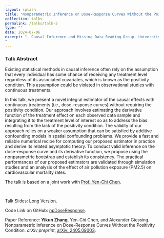 ```yaml
---
layout: splash
title: "Nonparametric Inference on Dose-Response Curves Without the Positivity Condition"
collection: talks
permalink: /talks/talk-5
type: ""
date: 2024-07-06
excerpt: "- Causal Inference and Missing Data Reading Group, University of Washington, Seattle USA (October 2024)
"
---
```


### Talk Abstract

Existing statistical methods in causal inference often rely on the assumption that every individual has some chance of receiving any treatment level regardless of its associated covariates, which is known as the positivity condition. This assumption could be violated in observational studies with continuous treatments. 

In this talk, we present a novel integral estimator of the causal effects with continuous treatments (i.e., dose-response curves) without requiring the positivity condition. Our approach involves estimating the derivative function of the treatment effect on each observed data sample and integrating it to the treatment level of interest so as to address the bias resulting from the lack of the positivity condition. The validity of our approach relies on a weaker assumption that can be satisfied by additive confounding models in spatial confounding problems. We provide a fast and reliable numerical recipe for computing our proposed estimator in practice and derive its related asymptotic theory. To conduct valid inference on the dose-response curve and its derivative function, we propose using the nonparametric bootstrap and establish its consistency. The practical performances of our proposed estimators are validated through simulation studies and an analysis of the effect of air pollution exposure (PM2.5) on cardiovascular mortality rates.

The talk is based on a joint work with  [Prof. Yen-Chi Chen](http://faculty.washington.edu/yenchic/).

<br>

Talk Slides: [Long Version](https://zhangyk8.github.io/talks/DoseResponseNP.pdf).

Code Link on GitHub: [npDoseResponse](https://github.com/zhangyk8/npDoseResponse).

Paper Reference: **Yikun Zhang**, Yen-Chi Chen, and Alexander Giessing. Nonparametric Inference on Dose-Response Curves Without the Positivity Condition. _arXiv preprint_, [arXiv: 2405.09003](https://arxiv.org/abs/2405.09003).
